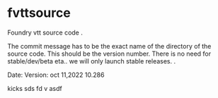 # fvttsource

Foundry vtt source code .

The commit message has to be the exact name of the directory of the source code. This should be the version number.
There is no need for stable/dev/beta eta.. we will only launch stable releases.
.

Date: Version:
oct 11,2022 10.286

kicks
sds
fd
v
asdf
